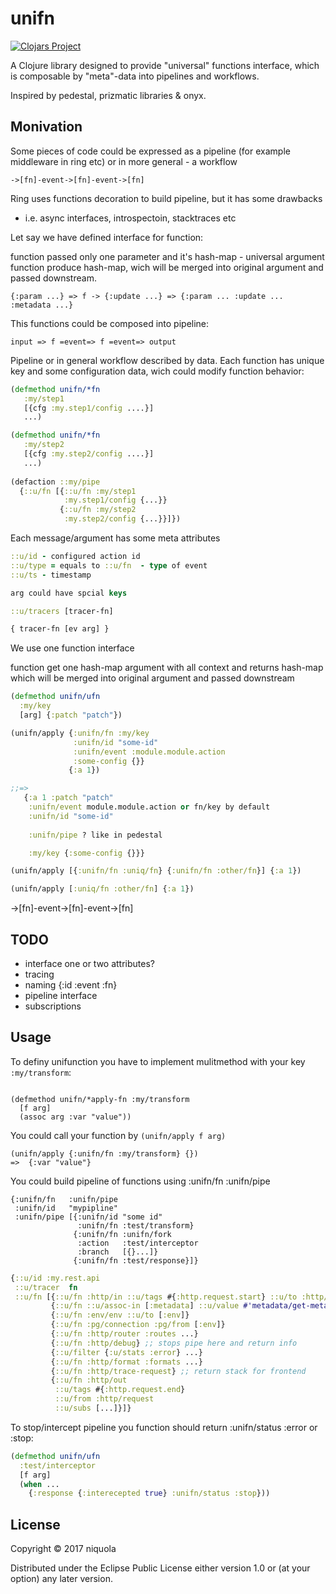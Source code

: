 # unifn

[![Clojars Project](https://img.shields.io/clojars/v/unifn.svg)](https://clojars.org/unifn)

A Clojure library designed to provide "universal"
functions interface, which is composable by "meta"-data
into pipelines and workflows. 

Inspired by pedestal, prizmatic libraries & onyx.


## Monivation

Some pieces of code could be expressed 
as a pipeline (for example middleware in ring etc) or in more 
general - a workflow


```
->[fn]-event->[fn]-event->[fn]

```

Ring uses functions decoration to build pipeline, but it has some drawbacks
- i.e. async interfaces, introspectoin, stacktraces etc

Let say we have defined interface for function:

function passed only one parameter and it's hash-map - universal argument
function produce hash-map, wich will be merged into original argument and
passed downstream.

```
{:param ...} => f -> {:update ...} => {:param ... :update ... :metadata ...}
```

This functions could be composed into pipeline:

```
input => f =event=> f =event=> output

```

Pipeline or in general workflow described by data. 
Each function has unique key and some configuration data, wich could modify
function behavior:


```clj
(defmethod unifn/*fn
   :my/step1
   [{cfg :my.step1/config ....}]
   ...)

(defmethod unifn/*fn
   :my/step2
   [{cfg :my.step2/config ....}]
   ...)
   
(defaction ::my/pipe
  {::u/fn [{::u/fn :my/step1
            :my.step1/config {...}}
           {::u/fn :my/step2
            :my.step2/config {...}}]})
```


Each message/argument has some meta attributes

```clj
::u/id - configured action id
::u/type = equals to ::u/fn  - type of event
::u/ts - timestamp

arg could have spcial keys

::u/tracers [tracer-fn]

{ tracer-fn [ev arg] }

```

We use one function interface

function get one hash-map argument with all context 
and returns hash-map which will be merged into original argument and passed
downstream

``` clj
(defmethod unifn/ufn 
  :my/key
  [arg] {:patch "patch"})

(unifn/apply {:unifn/fn :my/key
              :unifn/id "some-id"
              :unifn/event :module.module.action
              :some-config {}} 
             {:a 1}) 

;;=> 
   {:a 1 :patch "patch" 
    :unifn/event module.module.action or fn/key by default
    :unifn/id "some-id"
    
    :unifn/pipe ? like in pedestal

    :my/key {:some-config {}}}

(unifn/apply [{:unifn/fn :uniq/fn} {:unifn/fn :other/fn}] {:a 1})

(unifn/apply [:uniq/fn :other/fn] {:a 1})

```

->[fn]-event->[fn]-event->[fn]


## TODO

* interface one or two attributes?
* tracing
* naming {:id :event :fn}
* pipeline interface
* subscriptions


## Usage


To definy unifunction you have to
implement mulitmethod with your key `:my/transform`:

```

(defmethod unifn/*apply-fn :my/transform
  [f arg]
  (assoc arg :var "value"))
```


You could call your function by `(unifn/apply f arg)`


```
(unifn/apply {:unifn/fn :my/transform} {}) 
=>  {:var "value"}

```

You could build pipeline of functions using :unifn/fn :unifn/pipe


```
{:unifn/fn   :unifn/pipe
 :unifn/id   "mypipline"
 :unifn/pipe [{:unifn/id "some id"
               :unifn/fn :test/transform}
              {:unifn/fn :unifn/fork
               :action   :test/interceptor
               :branch   [{}...]}
              {:unifn/fn :test/response}]}
```


```clj
{::u/id :my.rest.api
 ::u/tracer  fn 
 ::u/fn [{::u/fn :http/in ::u/tags #{:http.request.start} ::u/to :http/request}
         {::u/fn ::u/assoc-in [:metadata] ::u/value #'metadata/get-metadata'}
         {::u/fn :env/env ::u/to [:env]}
         {::u/fn :pg/connection :pg/from [:env]}
         {::u/fn :http/router :routes ...}
         {::u/fn :http/debug} ;; stops pipe here and return info
         {::u/filter {:u/stats :error} ...}
         {::u/fn :http/format :formats ...}
         {::u/fn :http/trace-request} ;; return stack for frontend
         {::u/fn :http/out 
          ::u/tags #{:http.request.end} 
          ::u/from :http/request
          ::u/subs [...]}]}
```


To stop/intercept pipeline you function should return :unifn/status :error or :stop:


```clj
(defmethod unifn/ufn 
  :test/interceptor
  [f arg]
  (when ...
    {:response {:interecepted true} :unifn/status :stop}))
```

## License

Copyright © 2017 niquola

Distributed under the Eclipse Public License either version 1.0 or (at
your option) any later version.
